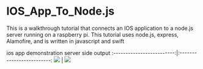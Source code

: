 # IOS_App_To_Node.js
This is a walkthrough tutorial that connects an IOS application to a node.js server running on a raspberry pi. This tutorial uses node.js, express, Alamofire, and is written in javascript and swift

ios app demonstration        server side output
:-------------------------:|:-------------------------:
![]("https://github.com/mjacobsen32/IOS-App-To-Nodejs-Server-on-rp3/blob/main/low.gif")  |  ![]("https://github.com/mjacobsen32/IOS-App-To-Nodejs-Server-on-rp3/blob/main/med.gif")
